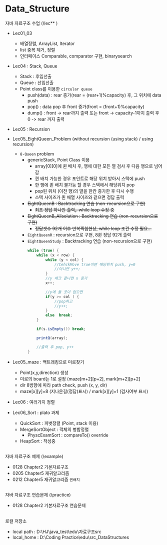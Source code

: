 # Data_Structure
자바 자료구조 수업 (\lec** )
+ Lec01_03
  + 배열정렬, ArrayList, Iterator
  + list 중복 제거, 정렬
  + 인터페이스 Comparable, comparator 구현, binarysearch
+ Lec04 : Stack, Queue
  + Stack : 후입선출
  + Queue : 선입선출
  + Point class를 이용한 `circular queue`
    + push(data) : rear 증가(rear = (rear+1)%capacity) 후, 그 위치에 data push
    + pop() : data pop 후 front 증가(front = (front+1)%capacity)
    + dump() : front -> rear까지 출력 또는 front -> capacity-1까지 출력 후 0 -> rear 까지 출력
+ Lec05 : Recursion
+ Lec05_EightQueen_Problem (without recursion (using stack) / using recursion) 
  + `8-Queen` problem
    + genericStack, Point Class 이용
      + array[0][0]에 퀸 배치 후, 행에 대한 모든 열 검사 후 다음 행으로 넘어감
      + 퀸 배치 가능한 경우 포인트로 해당 위치 받아서 스택에 push
      + 한 행에 퀸 배치 불가능 할 경우 스택에서 해당위치 pop
      + pop된 위치 (이전 행)의 열을 한칸 증가한 후 다시 수행
      + 스택 사이즈가 퀸 배열 사이즈와 같으면 정답 출력
    + ~~EightQueenB : Backtracking 연습 (non-recursion으로 구현)~~
      + ~~최초 정답 하나만 출력,. while loop 수정 중~~
    + ~~EightQueenB_Allsolution : Backtracking 연습 (non-recursion으로 구현)~~
      + ~~정답갯수 92개 이후 반복찍힘현상, while loop 조건 수정 필요...~~
    + `EightQueenR` : recursion으로 구현, 8퀸 정답 92개 출력
    + `EightQueenStudy` : Backtracking 연습 (non-recursion으로 구현)
      ```java
      while (true) {
          while (x < row) {
              while (y < col) {
                  //CehckMove true이면 해당위치 push, y=0
                  //아니면 y++;
              }
              //y 체크 끝나면 x 증가
              x++;

              //y에 둘 곳이 없으면 
              if(y >= col ) {
                  //pop하고 
                  //y++;
              } 
              else	break;
          }

          if(s.isEmpty()) break;

          printQ(array);

          //출력 후 pop, y++
      }		
      ```		      
+ Lec05_maze : 백트래킹으로 미로찾기
  + Point(x,y,direction) 생성
  + 미로의 board는 1로 설정 (maze[m+2][p+2], mark[m+2][p+2]
  + dir 8방향에 따라 path check, push (x, y, dir)
  + maze[x][y]=8 (지나온길(정답)표시) / mark[x][y]=1 (검사여부 표시)
  
+ Lec06 : 여러가지 정렬
+ Lec06_Sort : plato 과제
  + QuickSort : 피벗정렬 (Point, stack 이용)
  + MergeSortObject : 객체의 병합정렬
    + PhyscExamSort : compareTo() override 
  + HeapSort : 작성중
      
##
자바 자료구조 예제 (\example)
+ 0128 Chapter2 기본자료구조
+ 0205 Chapter5 재귀알고리즘
+ 0212 Chapter5 재귀알고리즘 `퀸배치`

##
자바 자료구조 연습문제 (\practice)
+ 0128 Chapter2 기본자료구조 연습문제

##
로컬 저장소
+ local path : D:\HJ\java_test\edu\자료구조src
+ local_home : D:\Coding Practice\edu\src_DataStructures
